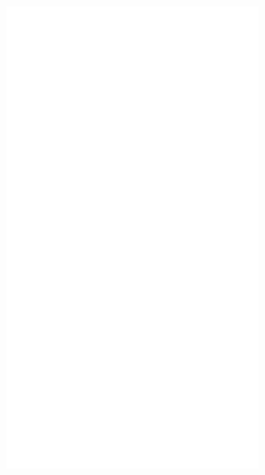 <img align="left" alt="General stats" src="https://raw.githubusercontent.com/lennartkloock/lennartkloock/main/github-metrics.svg">
<img align="left" alt="Starred topics" src="https://raw.githubusercontent.com/lennartkloock/lennartkloock/main/metrics.plugin.topics.svg">
<img align="left" alt="Activity" src="https://raw.githubusercontent.com/lennartkloock/lennartkloock/main/metrics.plugin.activity.svg">
<img align="left" alt="Languages" src="https://raw.githubusercontent.com/lennartkloock/lennartkloock/main/metrics.plugin.languages.svg">
